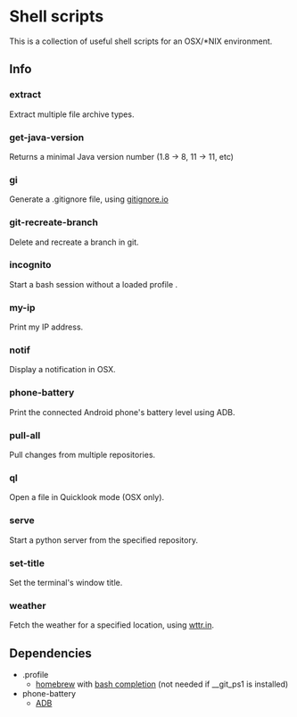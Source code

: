 # Shell scripts
This is a collection of useful shell scripts for an OSX/\*NIX environment.

## Info
### extract
Extract multiple file archive types.
### get-java-version
Returns a minimal Java version number (1.8 -> 8, 11 -> 11, etc)
### gi
Generate a .gitignore file, using [gitignore.io](https://www.gitignore.io/)
### git-recreate-branch
Delete and recreate a branch in git.
### incognito
Start a bash session without a loaded profile .
### my-ip
Print my IP address.
### notif
Display a notification in OSX.
### phone-battery
Print the connected Android phone's battery level using ADB.
### pull-all
Pull changes from multiple repositories.
### ql
Open a file in Quicklook mode (OSX only).
### serve
Start a python server from the specified repository.
### set-title
Set the terminal's window title.
### weather
Fetch the weather for a specified location, using [wttr.in](http://wttr.in).

## Dependencies
 - .profile
   - [homebrew](https://brew.sh/) with [bash completion](https://github.com/scop/bash-completion) (not needed if \_\_git\_ps1 is installed)
 - phone-battery
   - [ADB](https://developer.android.com/studio/command-line/adb.html)
